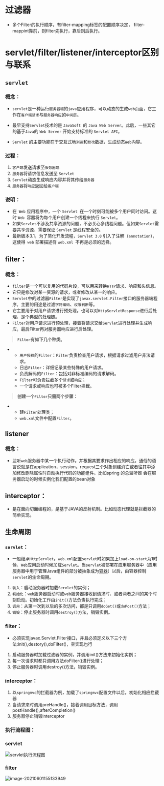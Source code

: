 # 过滤器

-  多个Filter的执行顺序，有filter-mapping标签的配置顺序决定， filter-mappint靠前，则filter先执行，靠后则后执行。

# servlet/filter/listener/interceptor区别与联系

## `servlet`

### 概念：

- `servlet`是一种运行`服务器端`的`java`应用程序，可以动态的生成`web`页面，它工作在`客户端请求`与`服务器响应`的`中间层`。

- 最早支持` Servlet `技术的是 `JavaSoft `的 `Java Web Server`。此后，一些其它的基于` Java `的 `Web Server` 开始支持标准的 `Servlet API`。

- `Servlet` 的主要功能在于交互式地`浏览`和`修改`数据，生成动态` Web `内容。

### 过程：

1. `客户端`发送请求至`服务器端 `
2. `服务器`将请求信息发送至 `Servlet`
3. `Servlet`动态生成响应内容并将其传给`服务器`
4. `服务器`将`响应`返回给`客户端`

### 说明：

- 在` Web` 应用程序中，一个 `Servlet `在一个时刻可能被多个用户同时访问。这时 `Web `容器将为每个用户创建一个线程来执行 `Servlet`。
- 如果` Servlet `不涉及共享资源的问题，不必关心多线程问题。但如果` Servlet `需要共享资源，需要保证 `Servlet` 是线程安全的。
- 最新版本3.1，为了简化开发流程，`Servlet 3.0` 引入了注解（`annotation`），这使得` web` 部署描述符 `web.xml `不再是必须的选择。



## filter：

### 概念：

- `filter`是一个可以复用的代码片段，可以用来转换`HTTP`请求、响应和头信息。
- 它只是修改对某一资源的请求，或者修改从某一的响应。
- `Servlet`中的过滤器`Filter`是实现了`javax.servlet.Filter`接口的服务器端程序，主要的用途是过滤`字符编码`、`权限判断`等。
- 它主要用于对用户请求进行预处理，也可以对`HttpServletResponse`进行后处理，是个典型的处理链。
- `Filter`对用户请求进行预处理，接着将请求交给`Servlet`进行处理并生成响应，最后Filter再对服务器响应进行后处理。

> **`Filter`有如下几个种类。**

- - `用户授权`的`Filter`：`Filter`负责检查用户请求，根据请求过滤用户非法请求。
  - 日志`Filter`：详细记录某些特殊的用户请求。
  - 负责解码的`Filter`：包括对非标准编码的请求解码。
  - `Filter`可负责拦截多个`请求`或`响应`；
  - 一个请求或响应也可被多个Filter拦截。

> **创建一个`Filter`只需两个步骤：**

- - 建`Filter`处理类；
  - `web.xml`文件中配置`Filter`。



## listener

### 概念：

- 监听`web`服务器中某一个执行动作，并根据其要求作出相应的响应。通俗的语言说就是在application，session，request三个对象创建消亡或者往其中添加修改删除属性时自动执行代码的功能组件。比如spring 的总监听器 会在服务器启动的时候实例化我们配置的bean对象 

## interceptor：

- 是在面向切面编程的，是基于JAVA的反射机制。比如动态代理就是拦截器的简单实现。



## 生命周期

### `servlet`：

- 一般继承`HttpServlet`，`web.xml`配置`servlet`时如果加上`load-on-start`为1时候，`Web`应用启动时候加载`Servlet`。当`servlet`被部署在应用服务器中（应用服务器中用于管理Java组件的部分被抽象成为[容器](http://zh.wikipedia.org/wiki/容器_(计算机科学))）以后，由容器控制`servlet`的生命周期。

1. `装入`：启动服务器时加载`Servlet`的实例；
2. `初始化`：`web`服务器启动时或`we`b服务器接收到请求时，或者两者之间的某个时刻启动。初始化工作由`init()`方法负责执行完成；
3. `调用`：从第一次到以后的多次访问，都是只调用`doGet()`或`doPost()`方法； 
4. `销毁`：停止服务器时调用`destroy()`方法，销毁实例。 



### filter：

- 必须实现javax.Servlet.Filter接口，并且必须定义以下三个方法:init(),destory(),doFilter()，空实现也行
1. 启动服务器时加载过滤器的实例，并调用init()方法来初始化实例；
2. 每一次请求时都只调用方法doFilter()进行处理； 
3. 停止服务器时调用destroy()方法，销毁实例。



### interceptor：

1. 以`springmvc`的拦截器为例，加载了`springmvc`配置文件以后，初始化相应拦截器
2. 当请求来时调用preHandle()，接着调用目标方法，调用postHandle(),afterCompletion()
3. 服务器停止销毁interceptor



### 执行流程图：

### servlet

![servlet执行流程图](C:\Users\zzh\Desktop\asdsa.png)



### filter

![image-20210601155133949](C:\Users\zzh\AppData\Roaming\Typora\typora-user-images\image-20210601155133949.png)



